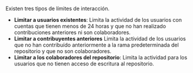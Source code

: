 Existen tres tipos de límites de interacción.
   - **Limitar a usuarios existentes**: Limita la actividad de los usuarios con cuentas que tienen menos de 24 horas y que no han realizado contribuciones anteriores ni son colaboradores.
   - **Limitar a contribuyentes anteriores** Limita la actividad de los usuarios que no han contribuído anteriormente a la rama predeterminada del repositorio y que no son colaboradores.
   - **Limitar a los colaboradores del repositorio**: Limita la actividad para los usuarios que no tienen acceso de escritura al repositorio.
